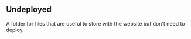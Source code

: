 ## Undeployed
A folder for files that are useful to store with the website but don't need to deploy.